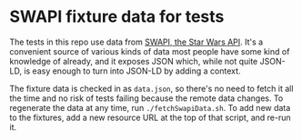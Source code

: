 # SWAPI fixture data for tests

The tests in this repo use data from [SWAPI, the Star Wars API](https://swapi.dev/). It's a convenient source of various kinds of data most people have some kind of knowledge of already, and it exposes JSON which, while not quite JSON-LD, is easy enough to turn into JSON-LD by adding a context.

The fixture data is checked in as `data.json`, so there's no need to fetch it all the time and no risk of tests failing because the remote data changes. To regenerate the data at any time, run `./fetchSwapiData.sh`. To add new data to the fixtures, add a new resource URL at the top of that script, and re-run it.
